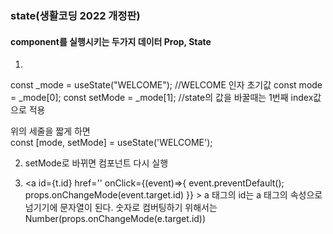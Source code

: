 ### state(생활코딩 2022 개정판)
#### component를 실행시키는 두가지 데이터 Prop, State


1. 
const _mode = useState("WELCOME"); //WELCOME 인자 초기값
const mode = _mode[0];
const setMode = _mode[1]; //state의 값을 바꿀때는 1번째 index값으로 적용

위의 세줄을 짧게 하면   
const [mode, setMode] = useState('WELCOME');

2. setMode로 바뀌면 컴포넌트 다시 실행

3. <a id={t.id} href='' onClick={(event)=>{
    event.preventDefault();
    props.onChangeMode(event.target.id)
}} >   a 태그의 id는 a 태그의 속성으로 넘기기에 문자열이 된다. 숫자로 컴버팅하기 위해서는 Number(props.onChangeMode(e.target.id))
